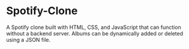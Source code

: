 # Spotify-Clone
A Spotify clone built with HTML, CSS, and JavaScript that can function without a backend server. Albums can be dynamically added or deleted using a JSON file.
